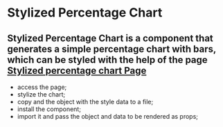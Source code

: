 # Stylized Percentage Chart

## Stylized Percentage Chart is a component that generates a simple percentage chart with bars, which can be styled with the help of the page <a href="https://gonzagadavid.github.io/percentage-chart/">Stylized percentage chart Page</a>

- access the page;
- stylize the chart;
- copy and the object with the style data to a file;
- install the component;
- import it and pass the object and data to be rendered as props;